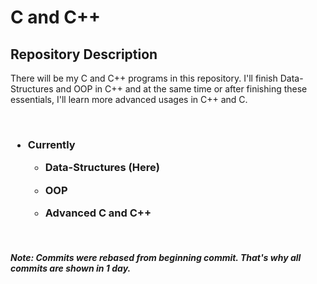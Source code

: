 # C and C++

## Repository Description 

There will be my C and C++ programs in this repository. I'll finish Data-Structures and OOP in C++ and at the same time or after finishing these essentials, I'll learn more advanced usages in C++ and C.

<br>

<h3>

- Currently

    - Data-Structures (Here)
    
    - OOP    
    
    - Advanced C and C++

</h3>

<br>

##### Note: Commits were rebased from beginning commit. That's why all commits are shown in 1 day.